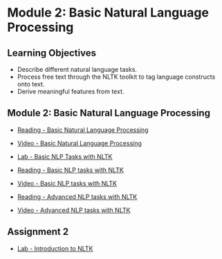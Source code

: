 # Module 2: Basic Natural Language Processing

## Learning Objectives

- Describe different natural language tasks.
- Process free text through the NLTK toolkit to tag language constructs onto text.
- Derive meaningful features from text.

## Module 2: Basic Natural Language Processing

- [Reading - Basic Natural Language Processing](./Readings/2.1_Basic-Natural-Language-Processing.pdf)

- [Video - Basic Natural Language Processing](https://www.coursera.org/learn/python-text-mining/lecture/AZCCB/basic-natural-language-processing)

- [Lab - Basic NLP Tasks with NLTK](./Labs/Module%202%20(Python%203).ipynb)

- [Reading - Basic NLP tasks with NLTK](./Readings/2.2_Basic-NLP-Tasks-with-NLTK.pdf)

- [Video - Basic NLP tasks with NLTK](https://www.coursera.org/learn/python-text-mining/lecture/KD8uN/basic-nlp-tasks-with-nltk)

- [Reading - Advanced NLP tasks with NLTK](./Readings/2.3_Advanced-NLP-Tasks-with-NLTK.pdf)

- [Video - Advanced NLP tasks with NLTK](https://www.coursera.org/learn/python-text-mining/lecture/wWEVW/advanced-nlp-tasks-with-nltk)

## Assignment 2

- [Lab - Introduction to NLTK](./Labs/Assignment%202.ipynb)
